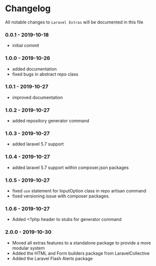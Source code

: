 # Changelog

All notable changes to `Laravel Extras` will be documented in this file

### 0.0.1 - 2019-10-18
- initial commit

### 1.0.0 - 2019-10-26
- added documentation
- fixed bugs in abstract repo class

### 1.0.1 - 2019-10-27
- improved documentation

### 1.0.2 - 2019-10-27
- added repository generator command

### 1.0.3 - 2019-10-27
- added laravel 5.7 support

### 1.0.4 - 2019-10-27
- added laravel 5.7 support within composer.json packages

### 1.0.5 - 2019-10-27
- fixed `use` statement for InputOption class in repo artisan command
- fixed versioning issue with composer packages.

### 1.0.6 - 2019-10-27
- Added <?php header to stubs for generator command

### 2.0.0 - 2019-10-30
- Moved all extras features to a standalone package to provide a more modular system
- Added the HTML and Form builders package from LaravelCollective
- Added the Laravel Flash Alerts package